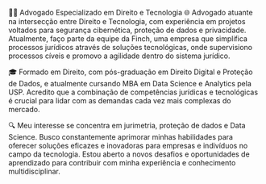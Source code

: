 👨‍💼 Advogado Especializado em Direito e Tecnologia 🌐
Advogado atuante na intersecção entre Direito e Tecnologia, com experiência em projetos voltados para segurança cibernética, proteção de dados e privacidade. Atualmente, faço parte da equipe da Finch, uma empresa que simplifica processos jurídicos através de soluções tecnológicas, onde supervisiono processos cíveis e promovo a agilidade dentro do sistema jurídico.

🎓 Formado em Direito, com pós-graduação em Direito Digital e Proteção de Dados, e atualmente cursando MBA em Data Science e Analytics pela USP. Acredito que a combinação de competências jurídicas e tecnológicas é crucial para lidar com as demandas cada vez mais complexas do mercado.

🔍 Meu interesse se concentra em jurimetria, proteção de dados e Data Science. Busco constantemente aprimorar minhas habilidades para oferecer soluções eficazes e inovadoras para empresas e indivíduos no campo da tecnologia. Estou aberto a novos desafios e oportunidades de aprendizado para contribuir com minha experiência e conhecimento multidisciplinar.
<!---
oKevin19/oKevin19 is a ✨ special ✨ repository because its `README.md` (this file) appears on your GitHub profile.
You can click the Preview link to take a look at your changes.
--->
